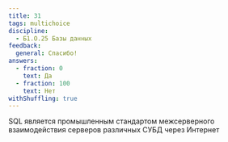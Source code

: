 ```yaml
---
title: 31
tags: multichoice
discipline:
  - Б1.О.25 Базы данных
feedback:
  general: Спасибо!
answers:
  - fraction: 0
    text: Да
  - fraction: 100
    text: Нет
withShuffling: true
---
```


SQL является промышленным стандартом межсерверного взаимодействия серверов различных СУБД через Интернет
